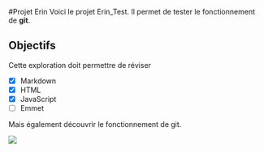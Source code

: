 #Projet Erin
Voici le projet Erin_Test.
Il permet de tester le fonctionnement de **git**.

## Objectifs
Cette exploration doit permettre de réviser
- [x] Markdown
- [x] HTML
- [x] JavaScript
- [ ] Emmet

Mais également découvrir le fonctionnement de git.

![](https://www.01gifs.com/smileys/reflexion/1.gif)